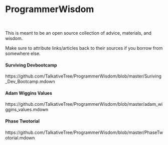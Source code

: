 ProgrammerWisdom
=========
<br>
<p>This is meant to be an open source collection of advice, materials, and wisdom.</p>
<p>Make sure to attribute links/articles back to their sources if you borrow from somewhere else.</p> 

<h4>Surviving Devbootcamp</h4>
https://github.com/TalkativeTree/ProgrammerWisdom/blob/master/Suriving_Dev_Bootcamp.mdown

<h4>Adam Wiggins Values</h4>
https://github.com/TalkativeTree/ProgrammerWisdom/blob/master/adam_wiggins_values.mdown

<h4>Phase Twotorial</h4>
https://github.com/TalkativeTree/ProgrammerWisdom/blob/master/PhaseTwotorial.mdown
